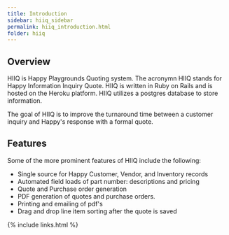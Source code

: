```yaml
---
title: Introduction
sidebar: hiiq_sidebar
permalink: hiiq_introduction.html
folder: hiiq
---
```


## Overview

HIIQ is Happy Playgrounds Quoting system. The acronymn HIIQ stands for Happy Information Inquiry Quote. HIIQ is written in Ruby on Rails and is hosted on the Heroku platform. HIIQ utilizes a postgres database to store information.

The goal of HIIQ is to improve the turnaround time between a customer inquiry and Happy's response with a formal quote. 

## Features

Some of the more prominent features of HIIQ include the following:

* Single source for Happy Customer, Vendor, and Inventory records
* Automated field loads of part number:  descriptions and pricing
* Quote and Purchase order generation
* PDF generation of quotes and purchase orders. 
* Printing and emailing of pdf's
* Drag and drop line item sorting after the quote is saved


{% include links.html %}
